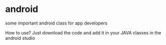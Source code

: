 # android
some important android class for app developers

How to use?
Just download the code and add it in your JAVA classes in the android studio
